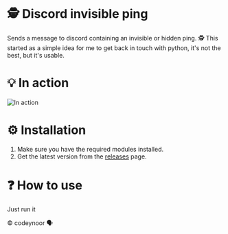 # 🕵️ Discord invisible ping

Sends a message to discord containing an invisible or hidden ping. 🕵️
This started as a simple idea for me to get back in touch with python, it's not the best, but it's usable. 

# 💡 In action

![In action](https://github.com/codeynoor/discord-invisible-ping/blob/main/in-action.gif)

# ⚙️ Installation
1. Make sure you have the required modules installed.
2. Get the latest version from the [releases](https://github.com/codeynoor/discord-invisible-ping/releases/tag/v1.0.0) page.

# ❓ How to use
Just run it


© codeynoor 🗣️
